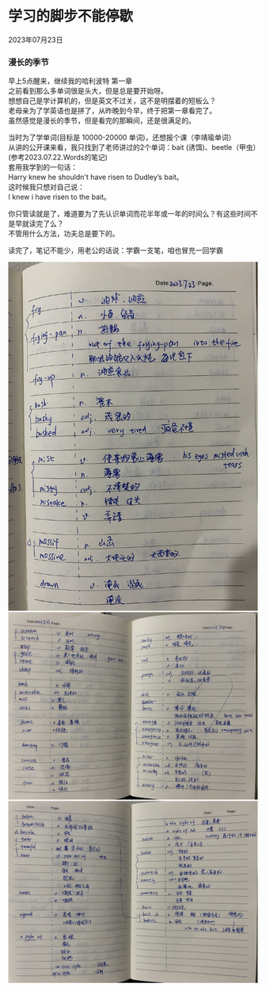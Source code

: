 # 学习的脚步不能停歇
<div class="date">2023年07月23日</div>

### 漫长的季节
早上5点醒来，继续我的哈利波特 第一章</br>
之前看到那么多单词很是头大，但是总是要开始呀。</br>
想想自己是学计算机的，但是英文不过关，这不是明摆着的短板么？</br>
老母亲为了学英语也是拼了，从昨晚到今早，终于把第一章看完了。</br>
虽然感觉是漫长的季节，但是看完的那瞬间，还是很满足的。</br>

当时为了学单词(目标是 10000-20000 单词)，还想报个课（李靖瑜单词）</br>
从讲的公开课来看，我只找到了老师讲过的2个单词：bait (诱饵)、beetle（甲虫）(参考2023.07.22.Words的笔记)</br>
套用我学到的一句话：</br>
Harry knew he shouldn't have risen to Dudley’s bait。</br>
这时候我只想对自己说：</br>
I knew i have risen to the bait。</br>

你只管读就是了，难道要为了先认识单词而花半年或一年的时间么？有这些时间不是早就读完了么？</br>
不管用什么方法，功夫总是要下的。</br>

读完了，笔记不能少，用老公的话说：学霸一支笔，咱也冒充一回学霸</br>
<div>
    <img src="pic/harry-potter/HarryPotter-001-1.JPG">
    <img src="pic/harry-potter/HarryPotter-001-2.JPG">
    <img src="pic/harry-potter/HarryPotter-001-3.JPG">
</div>



